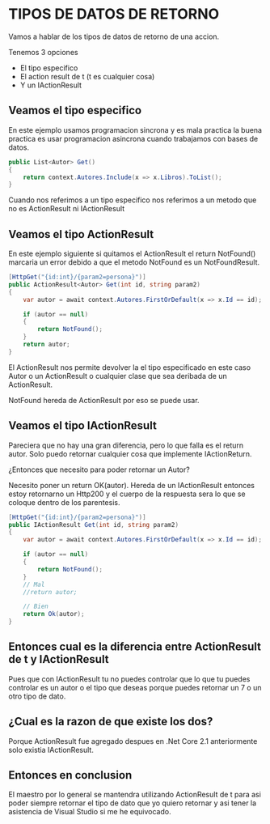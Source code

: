 # TIPOS DE DATOS DE RETORNO

Vamos a hablar de los tipos de datos de retorno de una accion.

Tenemos 3 opciones
- El tipo especifico
- El action result de t (t es cualquier cosa)
- Y un IActionResult

## Veamos el tipo especifico
En este ejemplo usamos programacion sincrona y es mala practica la buena practica es usar programacion asincrona cuando trabajamos con bases de datos.
```c#
public List<Autor> Get()
{
    return context.Autores.Include(x => x.Libros).ToList();
}
```

Cuando nos referimos a un tipo especifico nos referimos a un metodo que no es ActionResult ni IActionResult 


## Veamos el tipo ActionResult
En este ejemplo siguiente si quitamos el ActionResult el return NotFound() marcaria un error debido a que el metodo NotFound es un NotFoundResult.

```c#
[HttpGet("{id:int}/{param2=persona}")]
public ActionResult<Autor> Get(int id, string param2)
{
    var autor = await context.Autores.FirstOrDefault(x => x.Id == id);

    if (autor == null)
    {
        return NotFound();
    }
    return autor;
}
```

El ActionResult nos permite devolver la el tipo especificado en este caso Autor o un ActionResult o cualquier clase que sea deribada de un ActionResult.

NotFound hereda de ActionResult por eso se puede usar.


## Veamos el tipo IActionResult
Pareciera que no hay una gran diferencia, pero lo que falla es el return autor. Solo puedo retornar cualquier cosa que implemente IActionReturn.

¿Entonces que necesito para poder retornar un Autor? 

Necesito poner un return OK(autor). Hereda de un IActionResult entonces estoy retornarno un Http200 y el cuerpo de la respuesta sera lo que se coloque dentro de los parentesis.
```c#
[HttpGet("{id:int}/{param2=persona}")]
public IActionResult Get(int id, string param2)
{
    var autor = await context.Autores.FirstOrDefault(x => x.Id == id);

    if (autor == null)
    {
        return NotFound();
    }
    // Mal
    //return autor;

    // Bien
    return Ok(autor);
}
```

## Entonces cual es la diferencia entre ActionResult de t y IActionResult
Pues que con IActionResult tu no puedes controlar que lo que tu puedes controlar es un autor o el tipo que deseas porque puedes retornar un 7 o un otro tipo de dato. 

## ¿Cual es la razon de que existe los dos?
Porque ActionResult fue agregado despues en .Net Core 2.1 anteriormente solo existia IActionResult.

## Entonces en conclusion 
El maestro por lo general se mantendra utilizando ActionResult de t para asi poder siempre retornar el tipo de dato que yo quiero retornar y asi tener la asistencia de Visual Studio si me he equivocado.
